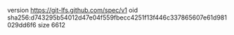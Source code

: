 version https://git-lfs.github.com/spec/v1
oid sha256:d743295b54012d47e04f559fbecc4251f13f446c337865607e61d981029dd6f6
size 6612
